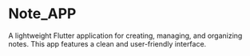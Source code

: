 # Note_APP
A lightweight Flutter application for creating, managing, and organizing notes. This app features a clean and user-friendly interface.
